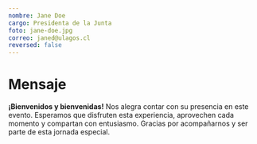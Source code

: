 ```yaml
---
nombre: Jane Doe
cargo: Presidenta de la Junta
foto: jane-doe.jpg
correo: janed@ulagos.cl
reversed: false
---
```

# Mensaje

**¡Bienvenidos y bienvenidas!** Nos alegra contar con su presencia en este evento. Esperamos que disfruten esta experiencia, aprovechen cada momento y compartan con entusiasmo. Gracias por acompañarnos y ser parte de esta jornada especial.
